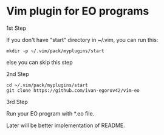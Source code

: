 # Vim plugin for EO programs
1st Step

If you don't have "start" directory in ~/.vim, you can run this:
``` 
mkdir -p ~/.vim/pack/myplugins/start
``` 
else you can skip this step

2nd Step
``` 
cd ~/.vim/pack/myplugins/start
git clone https://github.com/ivan-egorov42/vim-eo
``` 
3rd Step 

Run your EO program with  *.eo  file.

Later will be better implementation of README.
